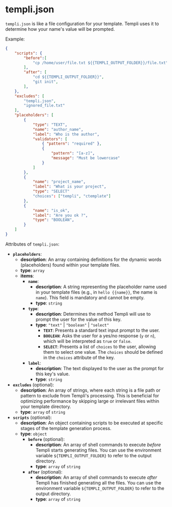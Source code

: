 # templi.json

`templi.json` is like a file configuration for your template. Templi uses it to determine how your name's value will be prompted.

Example:

```json
{
    "scripts": {
        "before":[
            "cp /home/user/file.txt ${{TEMPLI_OUTPUT_FOLDER}}/file.txt"
        ],
        "after": [
            "cd ${{TEMPLI_OUTPUT_FOLDER}}",
            "git init",
        ],
    },
    "excludes": [
        "templi.json",
        "ignored_file.txt"
    ],
    "placeholders": [
        {
            "type": "TEXT",
            "name": "author_name",
            "label": "Who is the author",
            "validators": [
                { "pattern": "required" },
                {
                    "pattern": "[a-z]",
                    "message": "Must be lowercase"
                }
            ]
        },
        {
            "name": "project_name",
            "label": "What is your project",
            "type": "SELECT"
            "choices": ["templi", "ctemplate"]
        },
        {
            "name": "is_ok",
            "label": "Are you ok ?",
            "type": "BOOLEAN",
        }
    ]
}
```

Attributes of `templi.json`:

- **`placeholders`**:
    - **description**: An array containing definitions for the dynamic words (placeholders) found within your template files.
    - **type**: `array`
    - **items**:
        - **`name`**:
            - **description**: A string representing the placeholder name used in your template files (e.g., in `hello {{name}}`, the name is `name`). This field is mandatory and cannot be empty.
            - **type**: `string`
        - **`type`**:
            - **description**: Determines the method Templi will use to prompt the user for the value of this key.
            - **type**: `"text"` | `"boolean"` | `"select"`
                - **`TEXT`**: Presents a standard text input prompt to the user.
                - **`BOOLEAN`**: Asks the user for a yes/no response (`y` or `n`), which will be interpreted as `true` or `false`.
                - **`SELECT`**: Presents a list of `choices` to the user, allowing them to select one value. The `choices` should be defined in the `choices` attribute of the key.
        - **`label`**:
            - **description**: The text displayed to the user as the prompt for this key's value.
            - **type**: `string`
- **`excludes`** (optional):
    - **description**: An array of strings, where each string is a file path or pattern to exclude from Templi's processing. This is beneficial for optimizing performance by skipping large or irrelevant files within your template directory.
    - **type**: `array` of `string`
- **`scripts`** (optional):
    - **description**: An object containing scripts to be executed at specific stages of the template generation process.
    - **type**: `object`
        - **`before`** (optional):
            - **description**: An array of shell commands to execute *before* Templi starts generating files. You can use the environment variable `${TEMPLI_OUTPUT_FOLDER}` to refer to the output directory.
            - **type**: `array` of `string`
        - **`after`** (optional):
            - **description**: An array of shell commands to execute *after* Templi has finished generating all the files. You can use the environment variable `${TEMPLI_OUTPUT_FOLDER}` to refer to the output directory.
            - **type**: `array` of `string`
